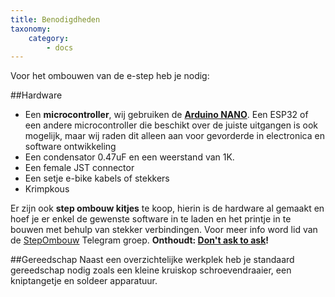 ```yaml
---
title: Benodigdheden
taxonomy:
    category:
        - docs
---
```


Voor het ombouwen van de e-step heb je nodig:

##Hardware
* Een **microcontroller**, wij gebruiken de **[Arduino NANO](https://amzn.to/3kqGcoB)**. Een ESP32 of een andere microcontroller die beschikt over de juiste uitgangen is ook mogelijk, maar wij raden dit alleen aan voor gevorderde in electronica en software ontwikkeling
* Een condensator 0.47uF en een weerstand van 1K.
* Een female JST connector
* Een setje e-bike kabels of stekkers
* Krimpkous

Er zijn ook **step ombouw kitjes** te koop, hierin is de hardware al gemaakt en hoef je er enkel de gewenste software in te laden en het printje in te bouwen met behulp van stekker verbindingen. Voor meer info word lid van de [StepOmbouw](https://t.me/joinchat/igEICvLAQhM5OGVk) Telegram groep. **Onthoudt: [Don't ask to ask](https://dontasktoask.com/)!**

##Gereedschap
Naast een overzichtelijke werkplek heb je standaard gereedschap nodig zoals een kleine kruiskop schroevendraaier, een kniptangetje en soldeer apparatuur.
